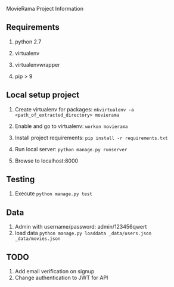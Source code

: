 MovieRama Project Information


## Requirements
1) python 2.7

2) virtualenv

3) virtualenvwrapper

4) pip > 9

## Local setup project

1) Create virtualenv for packages: `mkvirtualenv -a <path_of_extracted_directory> movierama`

2) Enable and go to virtualenv: `workon movierama`

3) Install project requirements: `pip install -r requirements.txt`

4) Run local server: `python manage.py runserver`

5) Browse to localhost:8000


## Testing
1) Execute `python manage.py test`


## Data
1) Admin with username/password: admin/123456qwert
2) load data `python manage.py loaddata _data/users.json _data/movies.json`


## TODO
1) Add email verification on signup
2) Change authentication to JWT for API
